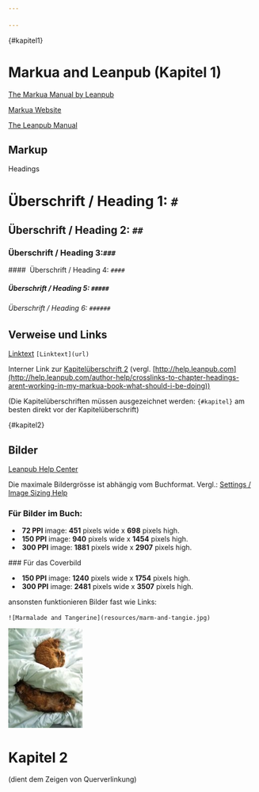 ```yaml
---

---
```


{#kapitel1} 

# Markua and Leanpub (Kapitel 1)

[The Markua Manual by Leanpub](https://leanpub.com/markua/read)

[Markua Website](http://markua.com/)

[The Leanpub Manual](https://leanpub.com/manual/read)



## Markup

Headings

# Überschrift / Heading 1: `# `

## Überschrift / Heading 2: `## `

### Überschrift / Heading 3:`### `

####  Überschrift / Heading 4: `#### `

##### Überschrift / Heading 5: `##### `

###### Überschrift / Heading 6: `###### `



## Verweise und Links

[Linktext](http://#) `[Linktext](url)`

Interner Link zur [Kapitelüberschrift 2](#kapitel2) (vergl. [http://help.leanpub.com](http://help.leanpub.com/author-help/crosslinks-to-chapter-headings-arent-working-in-my-markua-book-what-should-i-be-doing))

(Die Kapitelüberschriften müssen ausgezeichnet werden: `{#kapitel}` am besten direkt vor der Kapitelüberschrift)

{#kapitel2}



## Bilder

[Leanpub Help Center](http://help.leanpub.com/?q=optimal+image+size)

Die maximale Bildergrösse ist abhängig vom Buchformat. Vergl.: [Settings / Image Sizing Help](https://leanpub.com/homepage-mit-wordpress/image_sizing_help)

### Für Bilder im Buch:

- ​         **72 PPI** image: **451** pixels wide x  **698** pixels high.
- ​         **150 PPI** image:  **940** pixels wide x  **1454** pixels high.
- ​         **300 PPI** image:  **1881** pixels wide x  **2907** pixels high.

### Für das Coverbild

- ​         **150 PPI** image: **1240** pixels wide x **1754** pixels high.
- ​         **300 PPI** image: **2481** pixels wide x **3507** pixels high.

ansonsten funktionieren Bilder fast wie Links:

`![Marmalade and Tangerine](resources/marm-and-tangie.jpg)`

![Marmalade and Tangerine](resources/marm-and-tangie.jpg)

# Kapitel 2

(dient dem Zeigen von Querverlinkung)



